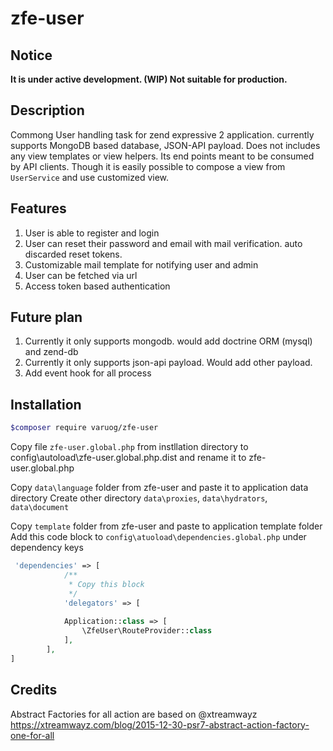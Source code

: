 # zfe-user

## Notice
**It is under active development. (WIP) Not suitable for production.**


## Description
Commong User handling task for zend expressive 2 application. currently supports 
MongoDB based database, JSON-API payload. Does not includes any view templates 
or view helpers. Its end points meant to be consumed by API clients. Though it 
is easily possible to compose a view from `UserService` and use customized view.


## Features
1. User is able to register and login
2. User can reset their password and email with mail verification. auto discarded
reset tokens.
3. Customizable mail template for notifying user and admin
4. User can be fetched via url
5. Access token based authentication

## Future plan
1. Currently it only supports mongodb. would add doctrine ORM (mysql) and zend-db
2. Currently it only supports json-api payload. Would add other payload.
3. Add event hook for all process

## Installation
```bash
$composer require varuog/zfe-user
```

Copy file `zfe-user.global.php` from instllation directory  to config\autoload\zfe-user.global.php.dist and
rename it to zfe-user.global.php

Copy `data\language` folder from zfe-user and paste it to application data directory
Create other directory `data\proxies`, `data\hydrators`, `data\document`

Copy `template` folder from zfe-user and paste to application template folder
Add this code block to `config\atuoload\dependencies.global.php` under dependency keys
```php
 'dependencies' => [
            /**
             * Copy this block
             */
            'delegators' => [
           
            Application::class => [
                \ZfeUser\RouteProvider::class
            ],
        ],
]
```

## Credits
Abstract Factories for all action are based on @xtreamwayz
https://xtreamwayz.com/blog/2015-12-30-psr7-abstract-action-factory-one-for-all